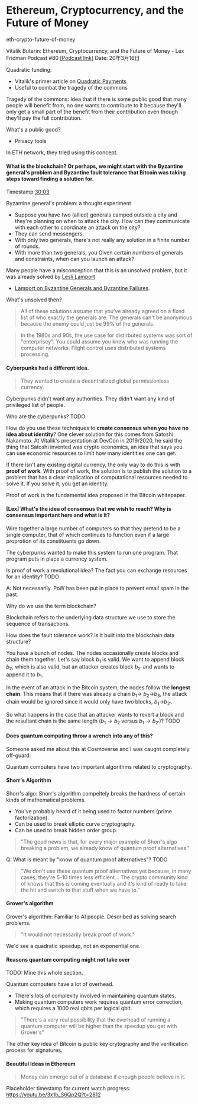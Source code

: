 # Ethereum, Cryptocurrency, and the Future of Money    <!-- omit in toc -->

eth-crypto-future-of-money

Vitalik Buterin: Ethereum, Cryptocurrency, and the Future of Money - Lex Fridman Podcast #80
[[Podcast link]](https://youtu.be/3x1b_S6Qp2Q)
Date: 20年3月16日 


Quadratic funding: 
- Vitalik's primer article on [Quadratic Payments](https://vitalik.ca/general/2019/12/07/quadratic.html)
- Useful to combat the tragedy of the commons

Tragedy of the commons: Idea that if there is some public good that many people will benefit from, no one wants to contribute to it because they'll only get a small part of the benefit from their contribution even though they'll pay the full contribution.  

What's a public good?
- Privacy tools

In ETH network, they tried using this concept. 


#### What is the blockchain? Or perhaps, we might start with the Byzantine general's problem and Byzantine fault tolerance that Bitcoin was taking steps toward finding a solution for.

Timestamp [30:03](https://youtu.be/3x1b_S6Qp2Q?t=1803)

Byzantine general's problem: a thought experiment
- Suppose you have two (allied) generals camped outside a city and they're planning on when to attack the city. How can they communicate with each other to coordinate an attack on the city?
- They can send messengers.
- With only two generals, there's not really any solution in a finite number of rounds.
- With more than two generals, you 
Given certain numbers of generals and constraints, when can you launch an attack?

Many people have a misconception that this is an unsolved problem, but it was already  solved by [Lesli Lamport](https://lamport.azurewebsites.net/pubs/byz.pdf)
- [Lamport on Byzantine Generals and Byzantine Failures](https://www.youtube.com/watch?v=gKSbAEbNifA).

What's unsolved then? 
> All of these solutions assume that you've already agreed on a fixed list of who exactly the generals are. The generals can't be anonymous because the enemy could just be 99% of the generals. 

> In the 1980s and 90s, the use case for distirbuted systems was sort of "enterprisey". 
You could assume you knew who was running the computer networks. Flight control uses distributed systems processing. 

#### Cyberpunks had a different idea.

> They wanted to create a decentralized global permissionless currency. 

Cyberpunks didn't want any authorities. They didn't want any kind of privileged list of people. 

Who are the cyberpunks? TODO 




How do you use these techniques to **create consensus when you have no idea about identity**? One clever solution for this comes from Satoshi Nakamoto. At Vitalik's presentation at DevCon in 2019/2020, he said the thing that Satoshi invented was crypto economics, an idea that says you can use economic resources to limit how many identities one can get.

If there isn't any existing digital currency, the only way to do this is with **proof of work**. With proof of work, the solution is to publish the solution to a problem that has a clear implication of computational resources needed to solve it. If you solve it, you get an identity.

Proof of work is the fundamental idea proposed in the Bitcoin whitepaper.

#### [Lex] What's the idea of consensus that we wish to reach? Why is consensus important here and what is it?

Wire together a large number of computers so that they pretend to be a single computer, that of which continues to function even if a large proprotion of its constituents go down.

The cyberpunks wanted to make this system to run one program. That program puts in place a currency system.

Is proof of work a revolutional idea? The fact you can exchange resources for an identity?  TODO

A: Not necessarily. PoW has been put in place to prevent email spam in the past.


Why do we use the term blockchain?

Blockchain refers to the underlying data structure we use to store the sequence of transactions.

How does the fault tolerance work? Is it built into the blockchain data structure?

You have a bunch of nodes. The nodes occasionally create blocks and chain them together. Let's say block $b_1$ is valid. We want to append block $b_2$, which is also valid, but an attacker creates block $b_{2'}$ and wants to append it to $b_1$. 

In the event of an attack in the Bitcoin system, the nodes follow the **longest chain**. This means that if there was already a chain $b_1$→ $b_2$→$b_3$, the attack chain would be ignored since it would only have two blocks, $b_1$→$b_{2'}$. 

So what happens in the case that an attacker wants to revert a block and the resultant chain is the same length ($b_1 \to b_2$ versus $b_1 \to b_{2'}$)? TODO 

#### Does quantum  computing throw a wrench into any of this?

Someone asked me about this at Cosmoverse and I was caught completely off-guard. 

Quantum computers have two important algorithms related to cryptography.

#### Shorr's Algorithm

Shorr's algo: Shorr's algorithm compeltely breaks the hardness of certain kinds of mathematical problems. 
- You've probably heard of it being used to factor numbers (prime factorization). 
- Can be used to break elliptic curve cryptography.
- Can be used to break hidden order group.

> "The good news is that, for every major example of Shorr's algo breaking a problem, we already know of quantum proof alternatives."

Q: What is meant by "know of quantum proof alternatives"? TODO

> "We don't use these quantum proof alternatives yet because, in many cases, they're 5-10 times less efficient... The crypto community kind of knows that this is coming eventually and it's kind of ready to take the hit and switch to that stuff when we have to."

#### Grover's algorithm

Grover's algorithm: Familiar to AI people. Described as solving search problems.

<!-- skipped some sentences -->

> "It would not necessarily break proof of work."

We'd see a quadratic speedup, not an exponential one.

#### Reasons quantum computing might not take over

TODO: Mine this whole section.

Quantum computers have a lot of overhead. 
- There's lots of complexity involved in maintaining quantum states.
- Making quantum computers work requires quantum error correction, which requires a 1000 real qbits per logical qbit.

> "There's a very real possibility that the overhead of running a quantum computer will be higher than the speedup you get with Grover's"

The other key idea of Bitcoin is public key crytography and the verification process for signatures.

<!--  -->

#### Beautiful Ideas in Ethereum

> Money can emerge out of a database if enough people believe in it. 



Placeholder timestamp for current watch progress: https://youtu.be/3x1b_S6Qp2Q?t=2812




